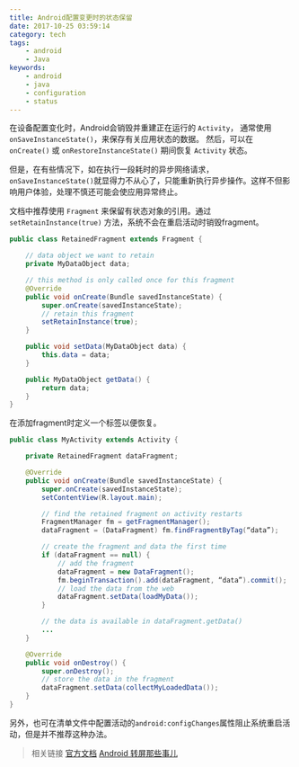 ```yaml
---
title: Android配置变更时的状态保留
date: 2017-10-25 03:59:14
category: tech
tags:
    - android
    - Java
keywords:
    - android
    - java
    - configuration
    - status
---
```


在设备配置变化时，Android会销毁并重建正在运行的 `Activity`， 通常使用 `onSaveInstanceState()`，来保存有关应用状态的数据。 然后，可以在 `onCreate()` 或 `onRestoreInstanceState()` 期间恢复 `Activity` 状态。

但是，在有些情况下，如在执行一段耗时的异步网络请求，`onSaveInstanceState()`就显得力不从心了，只能重新执行异步操作。这样不但影响用户体验，处理不慎还可能会使应用异常终止。

文档中推荐使用 `Fragment` 来保留有状态对象的引用。通过 `setRetainInstance(true)` 方法，系统不会在重启活动时销毁fragment。

```java
public class RetainedFragment extends Fragment {

    // data object we want to retain
    private MyDataObject data;

    // this method is only called once for this fragment
    @Override
    public void onCreate(Bundle savedInstanceState) {
        super.onCreate(savedInstanceState);
        // retain this fragment
        setRetainInstance(true);
    }

    public void setData(MyDataObject data) {
        this.data = data;
    }

    public MyDataObject getData() {
        return data;
    }
}
```

在添加fragment时定义一个标签以便恢复。

```java
public class MyActivity extends Activity {

    private RetainedFragment dataFragment;

    @Override
    public void onCreate(Bundle savedInstanceState) {
        super.onCreate(savedInstanceState);
        setContentView(R.layout.main);

        // find the retained fragment on activity restarts
        FragmentManager fm = getFragmentManager();
        dataFragment = (DataFragment) fm.findFragmentByTag(“data”);

        // create the fragment and data the first time
        if (dataFragment == null) {
            // add the fragment
            dataFragment = new DataFragment();
            fm.beginTransaction().add(dataFragment, “data”).commit();
            // load the data from the web
            dataFragment.setData(loadMyData());
        }

        // the data is available in dataFragment.getData()
        ...
    }

    @Override
    public void onDestroy() {
        super.onDestroy();
        // store the data in the fragment
        dataFragment.setData(collectMyLoadedData());
    }
}
```

另外，也可在清单文件中配置活动的`android:configChanges`属性阻止系统重启活动，但是并不推荐这种办法。

>相关链接
>[官方文档](https://developer.android.com/guide/topics/resources/runtime-changes.html)
>[Android 转屏那些事儿](http://www.gongmingqm10.net/blog/2015/12/16/you-should-know-about-android-rotate/)
<!--stackedit_data:
eyJoaXN0b3J5IjpbLTk0MjcxNDU4MywtMjAxOTI0NjUwNF19
-->